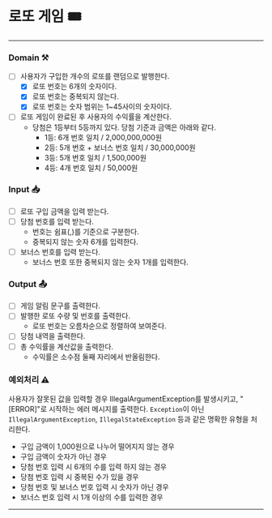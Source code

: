 # 로또 게임 🎟️

---

### Domain ⚒️
- [ ] 사용자가 구입한 개수의 로또를 랜덤으로 발행한다.
  - [x] 로또 번호는 6개의 숫자이다.
  - [x] 로또 번호는 중복되지 않는다.
  - [x] 로또 번호는 숫자 범위는 1~45사이의 숫자이다.
- [ ] 로또 게임이 완료된 후 사용자의 수익률을 계산한다. 
  - 당첨은 1등부터 5등까지 있다. 당첨 기준과 금액은 아래와 같다. 
    - 1등: 6개 번호 일치 / 2,000,000,000원 
    - 2등: 5개 번호 + 보너스 번호 일치 / 30,000,000원 
    - 3등: 5개 번호 일치 / 1,500,000원 
    - 4등: 4개 번호 일치 / 50,000원

### Input 📥
- [ ] 로또 구입 금액을 입력 받는다.
- [ ] 당첨 번호를 입력 받는다.
    - 번호는 쉼표(,)를 기준으로 구분한다.
    - 중복되지 않는 숫자 6개를 입력한다.
- [ ] 보너스 번호를 입력 받는다.
    - 보너스 번호 또한 중복되지 않는 숫자 1개를 입력한다.

### Output 📤
- [ ] 게임 알림 문구를 출력한다.
- [ ] 발행한 로또 수량 및 번호를 출력한다.
    - 로또 번호는 오름차순으로 정렬하여 보여준다.
- [ ] 당첨 내역을 출력한다.
- [ ] 총 수익률을 계산값을 출력한다.
    - 수익률은 소수점 둘째 자리에서 반올림한다.

### 예외처리 ⚠️
사용자가 잘못된 값을 입력할 경우 IllegalArgumentException를 발생시키고, "[ERROR]"로 시작하는 에러 메시지를 출력한다.
`Exception`이 아닌 `IllegalArgumentException`, `IllegalStateException` 등과 같은 명확한 유형을 처리한다.

* 구입 금액이 1,000원으로 나누어 떨어지지 않는 경우
* 구입 금액이 숫자가 아닌 경우
* 당첨 번호 입력 시 6개의 수를 입력 하지 않는 경우
* 당첨 번호 입력 시 중복된 수가 있을 경우
* 당첨 번호 및 보너스 번호 입력 시 숫자가 아닌 경우
* 보너스 번호 입력 시 1개 이상의 수를 입력한 경우

---
